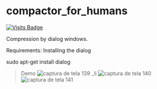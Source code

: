 # compactor_for_humans
[![Visits Badge](https://badges.pufler.dev/visits/71460-4-F/Compactor_For_Humans)](https://badges.pufler.dev)

Compression by dialog windows.


Requirements:
Installing the dialog

sudo apt-get install dialog

> Demo
![captura de tela 139 _li](https://user-images.githubusercontent.com/38273600/52237527-80adc780-28a8-11e9-8b60-86eb4675bd00.jpg)
![captura de tela 140](https://user-images.githubusercontent.com/38273600/52237168-9cfd3480-28a7-11e9-848e-fef4607ffb8f.png)
![captura de tela 141](https://user-images.githubusercontent.com/38273600/52237176-a1295200-28a7-11e9-9efa-eed54c04ac94.png)

